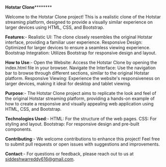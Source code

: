 ****Hotstar Clone************

Welcome to the Hotstar Clone project! This is a realistic clone of the Hotstar streaming platform, designed to provide a visually similar experience on larger devices using HTML, CSS, and Bootstrap.

**Features**:-
Realistic UI: The clone closely resembles the original Hotstar interface, providing a familiar user experience.
Responsive Design: Optimized for larger devices to ensure a seamless viewing experience.
Bootstrap Integration: Utilizes Bootstrap for responsive design and layout.

**How to Use**:-
Open the Website: Access the Hotstar Clone by opening the index.html file in your browser.
Navigate the Interface: Use the navigation bar to browse through different sections, similar to the original Hotstar platform.
Responsive Viewing: Experience the website's responsiveness on larger devices, making it ideal for desktop and tablet viewing.

**Purpose**:-
The Hotstar Clone project aims to replicate the look and feel of the original Hotstar streaming platform, providing a hands-on example of how to create a responsive and visually appealing web application using HTML, CSS, and Bootstrap.

**Technologies Used**:-
HTML: For the structure of the web pages.
CSS: For styling and layout.
Bootstrap: For responsive design and pre-built components.

**Contributing**:-
We welcome contributions to enhance this project! Feel free to submit pull requests or open issues with suggestions and improvements.

**Contact**:-
For questions or feedback, please reach out to us at siddeshwarreddy616@gmail.com.

